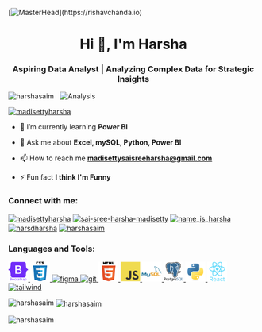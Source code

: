 [![MasterHead](https://1.bp.blogspot.com/-7A4WynwLsM...)](https://rishavchanda.io)
<h1 align="center">Hi 👋, I'm Harsha</h1>
<h3 align="center">Aspiring Data Analyst | Analyzing Complex Data for Strategic Insights</h3>
<img align="right" alt="Analysis" width="400" src="https://mcodify.com/wp-content/uploads/2021/01/analysis.gif">

<p align="left"> <img src="https://komarev.com/ghpvc/?username=harshasaim&label=Profile%20views&color=0e75b6&style=flat" alt="harshasaim" /> </p>

<p align="left"> <a href="https://twitter.com/madisettyharsha" target="blank"><img src="https://img.shields.io/twitter/follow/madisettyharsha?logo=twitter&style=for-the-badge" alt="madisettyharsha" /></a> </p>

- 🌱 I’m currently learning **Power BI**

- 💬 Ask me about **Excel, mySQL, Python, Power BI**

- 📫 How to reach me **madisettysaisreeharsha@gmail.com**

- ⚡ Fun fact **I think I'm Funny**

<h3 align="left">Connect with me:</h3>
<p align="left">
<a href="https://twitter.com/madisettyharsha" target="blank"><img align="center" src="https://raw.githubusercontent.com/rahuldkjain/github-profile-readme-generator/master/src/images/icons/Social/twitter.svg" alt="madisettyharsha" height="30" width="40" /></a>
<a href="https://linkedin.com/in/sai-sree-harsha-madisetty" target="blank"><img align="center" src="https://raw.githubusercontent.com/rahuldkjain/github-profile-readme-generator/master/src/images/icons/Social/linked-in-alt.svg" alt="sai-sree-harsha-madisetty" height="30" width="40" /></a>
<a href="https://instagram.com/name_is_harsha" target="blank"><img align="center" src="https://raw.githubusercontent.com/rahuldkjain/github-profile-readme-generator/master/src/images/icons/Social/instagram.svg" alt="name_is_harsha" height="30" width="40" /></a>
<a href="https://www.hackerrank.com/harsdharsha" target="blank"><img align="center" src="https://raw.githubusercontent.com/rahuldkjain/github-profile-readme-generator/master/src/images/icons/Social/hackerrank.svg" alt="harsdharsha" height="30" width="40" /></a>
<a href="https://www.leetcode.com/harshasaim" target="blank"><img align="center" src="https://raw.githubusercontent.com/rahuldkjain/github-profile-readme-generator/master/src/images/icons/Social/leet-code.svg" alt="harshasaim" height="30" width="40" /></a>
</p>

<h3 align="left">Languages and Tools:</h3>
<p align="left"> <a href="https://getbootstrap.com" target="_blank" rel="noreferrer"> <img src="https://raw.githubusercontent.com/devicons/devicon/master/icons/bootstrap/bootstrap-plain-wordmark.svg" alt="bootstrap" width="40" height="40"/> </a> <a href="https://www.w3schools.com/css/" target="_blank" rel="noreferrer"> <img src="https://raw.githubusercontent.com/devicons/devicon/master/icons/css3/css3-original-wordmark.svg" alt="css3" width="40" height="40"/> </a> <a href="https://www.figma.com/" target="_blank" rel="noreferrer"> <img src="https://www.vectorlogo.zone/logos/figma/figma-icon.svg" alt="figma" width="40" height="40"/> </a> <a href="https://git-scm.com/" target="_blank" rel="noreferrer"> <img src="https://www.vectorlogo.zone/logos/git-scm/git-scm-icon.svg" alt="git" width="40" height="40"/> </a> <a href="https://www.w3.org/html/" target="_blank" rel="noreferrer"> <img src="https://raw.githubusercontent.com/devicons/devicon/master/icons/html5/html5-original-wordmark.svg" alt="html5" width="40" height="40"/> </a> <a href="https://developer.mozilla.org/en-US/docs/Web/JavaScript" target="_blank" rel="noreferrer"> <img src="https://raw.githubusercontent.com/devicons/devicon/master/icons/javascript/javascript-original.svg" alt="javascript" width="40" height="40"/> </a> <a href="https://www.mysql.com/" target="_blank" rel="noreferrer"> <img src="https://raw.githubusercontent.com/devicons/devicon/master/icons/mysql/mysql-original-wordmark.svg" alt="mysql" width="40" height="40"/> </a> <a href="https://www.postgresql.org" target="_blank" rel="noreferrer"> <img src="https://raw.githubusercontent.com/devicons/devicon/master/icons/postgresql/postgresql-original-wordmark.svg" alt="postgresql" width="40" height="40"/> </a> <a href="https://www.python.org" target="_blank" rel="noreferrer"> <img src="https://raw.githubusercontent.com/devicons/devicon/master/icons/python/python-original.svg" alt="python" width="40" height="40"/> </a> <a href="https://reactjs.org/" target="_blank" rel="noreferrer"> <img src="https://raw.githubusercontent.com/devicons/devicon/master/icons/react/react-original-wordmark.svg" alt="react" width="40" height="40"/> </a> <a href="https://tailwindcss.com/" target="_blank" rel="noreferrer"> <img src="https://www.vectorlogo.zone/logos/tailwindcss/tailwindcss-icon.svg" alt="tailwind" width="40" height="40"/> </a> </p>

<p><img align="left" src="https://github-readme-stats.vercel.app/api/top-langs?username=harshasaim&show_icons=true&locale=en&layout=compact" alt="harshasaim" /></p>

<p>&nbsp;<img align="center" src="https://github-readme-stats.vercel.app/api?username=harshasaim&show_icons=true&locale=en" alt="harshasaim" /></p>

<p><img align="center" src="https://github-readme-streak-stats.herokuapp.com/?user=harshasaim&" alt="harshasaim" /></p>
